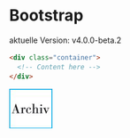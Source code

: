 # Bootstrap
aktuelle Version: v4.0.0-beta.2

```html
<div class="container">
  <!-- Content here -->
</div>
```
![logo](https://github.com/heimannschwantes/Bootstrap/blob/master/ADK_archiv_logo_sm.jpg)
